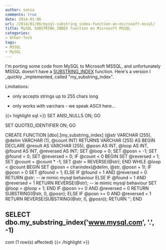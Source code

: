 ```yaml
---
author: sonia
comments: true
date: 2014-01-06
url: /2014/01/06/mysql-substring_index-function-on-microsoft-mssql/
title: MySQL SUBSTRING_INDEX function on Microsoft MSSQL
categories:
- Other-Tech
tags:
- MSSQL
- MySQL
---
```


I'm porting some code from MySQL to Microsoft MSSQL, and unfortunately MSSQL doesn't have a [SUBSTRING_INDEX](http://dev.mysql.com/doc/refman/5.1/en/string-functions.html#function_substring-index) function. Here's a version I _quickly _implemented, called "my_substring_index".

<!--more-->

Limitations:



	
  * only accepts strings up to 255 chars long

	
  * only works with varchars - we speak ASCII here...



{{< highlight sql >}}
SET ANSI_NULLS ON;
GO

SET QUOTED_IDENTIFIER ON;
GO

CREATE FUNCTION [dbo].[my_substring_index]
(@str VARCHAR (255), @delim VARCHAR (1), @count INT)
RETURNS VARCHAR (255)
AS
BEGIN
    DECLARE @result AS VARCHAR (255), @posn AS INT, @loop AS INT, 
			@found AS INT, @reversed AS INT;
    SET @loop = 0;
    SET @posn = -1;
    SET @found = 0;
    SET @reversed = 0;
    IF @count < 0
        BEGIN
            SET @reversed = 1;
            SET @count = @count * -1;
            SET @str = REVERSE(@str);
        END
    WHILE @loop < @count
        BEGIN
            SET @posn = charindex(@delim, @str, @posn + 1);
            IF @posn > 0
                SET @found = 1;
            ELSE
                IF @found = 1 AND @reversed = 0
                    RETURN @str; -- ie mimic mysql behaviour
                ELSE
                    IF @found = 1 AND @reversed = 1
                        RETURN REVERSE(@str); -- ie mimic mysql behaviour
            SET @loop = @loop + 1;
        END
    IF @posn >= 0 AND @reversed = 0
        RETURN SUBSTRING(@str, 0, @posn);
    ELSE
        IF @posn >= 0 AND @reversed = 1
            RETURN REVERSE(SUBSTRING(@str, 0, @posn));
    RETURN '';
END

SELECT dbo.my_substring_index('www.mysql.com', '.', -1)
--------------------------------------------------------
com
(1 row(s) affected)
{{< /highlight >}}



